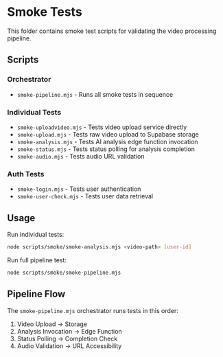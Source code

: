 # Smoke Tests

This folder contains smoke test scripts for validating the video processing pipeline.

## Scripts

### Orchestrator
- `smoke-pipeline.mjs` - Runs all smoke tests in sequence

### Individual Tests
- `smoke-uploadvideo.mjs` - Tests video upload service directly
- `smoke-upload.mjs` - Tests raw video upload to Supabase storage
- `smoke-analysis.mjs` - Tests AI analysis edge function invocation
- `smoke-status.mjs` - Tests status polling for analysis completion
- `smoke-audio.mjs` - Tests audio URL validation

### Auth Tests
- `smoke-login.mjs` - Tests user authentication
- `smoke-user-check.mjs` - Tests user data retrieval

## Usage

Run individual tests:
```bash
node scripts/smoke/smoke-analysis.mjs <video-path> [user-id]
```

Run full pipeline test:
```bash
node scripts/smoke/smoke-pipeline.mjs
```

## Pipeline Flow

The `smoke-pipeline.mjs` orchestrator runs tests in this order:
1. Video Upload → Storage
2. Analysis Invocation → Edge Function
3. Status Polling → Completion Check
4. Audio Validation → URL Accessibility
